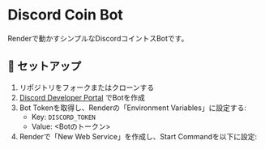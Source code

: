 # Discord Coin Bot

Renderで動かすシンプルなDiscordコイントスBotです。

## 🚀 セットアップ

1. リポジトリをフォークまたはクローンする
2. [Discord Developer Portal](https://discord.com/developers/applications) でBotを作成
3. Bot Tokenを取得し、Renderの「Environment Variables」に設定する:
   - Key: `DISCORD_TOKEN`
   - Value: <Botのトークン>
4. Renderで「New Web Service」を作成し、Start Commandを以下に設定:
